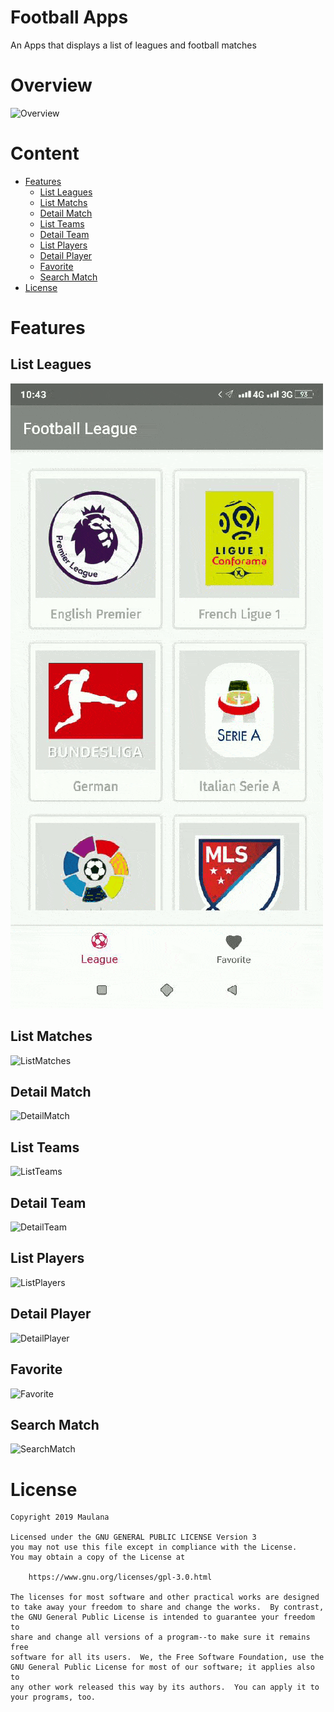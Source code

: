 # Football Apps
An Apps  that displays a list of leagues and football matches

# Overview

![Overview](https://github.com/maulanarasoky/Football-League-Final-Project/blob/master/images/Overview.gif)

# Content

- [Features](#features)
    - [List Leagues](#list-league)
    - [List Matchs](#list-match)
    - [Detail Match](#detail-match)
    - [List Teams](#list-team)
    - [Detail Team](#detail-team)
    - [List Players](#list-player)
    - [Detail Player](#detail-player)
    - [Favorite](#favorite)
    - [Search Match](#search-match)
- [License](#license)

# Features

## List Leagues

![ListLeagues](https://github.com/maulanarasoky/Football-League-Final-Project/blob/master/images/List%20League.gif)

## List Matches

![ListMatches](https://github.com/maulanarasoky/Football-League-Final-Project/blob/master/images/List%20Match.gif)

## Detail Match

![DetailMatch](https://github.com/maulanarasoky/Football-League-Final-Project/blob/master/images/Detail%20Match.gif)

## List Teams

![ListTeams](https://github.com/maulanarasoky/Football-League-Final-Project/blob/master/images/List%20Team.gif)

## Detail Team

![DetailTeam](https://github.com/maulanarasoky/Football-League-Final-Project/blob/master/images/Detail%20Team.gif)

## List Players

![ListPlayers](https://github.com/maulanarasoky/Football-League-Final-Project/blob/master/images/List%20Players.gif)

## Detail Player

![DetailPlayer](https://github.com/maulanarasoky/Football-League-Final-Project/blob/master/images/Detail%20Player.gif)

## Favorite

![Favorite](https://github.com/maulanarasoky/Football-League-Final-Project/blob/master/images/Favorite.gif)

## Search Match

![SearchMatch](https://github.com/maulanarasoky/Football-League-Final-Project/blob/master/images/Search%20Match.gif)

# License

```
Copyright 2019 Maulana

Licensed under the GNU GENERAL PUBLIC LICENSE Version 3
you may not use this file except in compliance with the License.
You may obtain a copy of the License at

    https://www.gnu.org/licenses/gpl-3.0.html

The licenses for most software and other practical works are designed
to take away your freedom to share and change the works.  By contrast,
the GNU General Public License is intended to guarantee your freedom to
share and change all versions of a program--to make sure it remains free
software for all its users.  We, the Free Software Foundation, use the
GNU General Public License for most of our software; it applies also to
any other work released this way by its authors.  You can apply it to
your programs, too.
```